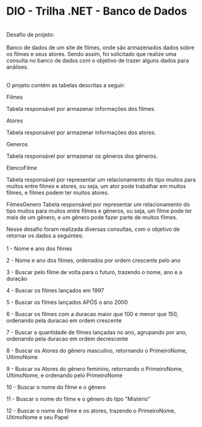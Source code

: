 # DIO - Trilha .NET - Banco de Dados
<br>
Desafio de projeto:<br><br>
Banco de dados de um site de filmes, onde são armazenados dados sobre os filmes e seus atores. Sendo assim, foi solicitado  que  realize uma consulta no banco de dados com o objetivo de trazer alguns dados para análises.<br><br>

O projeto contém as tabelas descritas a seguir:

Filmes

Tabela responsável por armazenar informações dos filmes.

Atores

Tabela responsável por armazenar informações dos atores.

Generos

Tabela responsável por armazenar os gêneros dos gêneros.

ElencoFilme

Tabela responsável por representar um relacionamento do tipo muitos para muitos entre filmes e atores, ou seja, um ator pode trabalhar em muitos filmes, e filmes podem ter muitos atores.

FilmesGenero
Tabela responsável por representar um relacionamento do tipo muitos para muitos entre filmes e gêneros, ou seja, um filme pode ter mais de um gênero, e um gênero pode fazer parte de muitos filmes.

Nesse desafio foram  realizada diversas consultas, com o objetivo de retornar os dados a seguintes: <br><br>
 1 - Nome e ano dos filmes

 2 - Nome e ano dos filmes, ordenados por ordem crescente pelo ano

 3 - Buscar pelo filme de volta para o futuro, trazendo o nome, ano e a duração

4 - Buscar os filmes lançados em 1997

 5 - Buscar os filmes lançados APÓS o ano 2000

6 - Buscar os filmes com a duracao maior que 100 e menor que 150, ordenando pela duracao em ordem crescente

 7 - Buscar a quantidade de filmes lançadas no ano, agrupando por ano, ordenando pela duracao em ordem decrescente


8 - Buscar os Atores do gênero masculino, retornando o PrimeiroNome, UltimoNome


 9 - Buscar os Atores do gênero feminino, retornando o PrimeiroNome, UltimoNome, e ordenando pelo PrimeiroNome

 10 - Buscar o nome do filme e o gênero

11 - Buscar o nome do filme e o gênero do tipo "Mistério"

 12 - Buscar o nome do filme e os atores, trazendo o PrimeiroNome, UltimoNome e seu Papel


 
